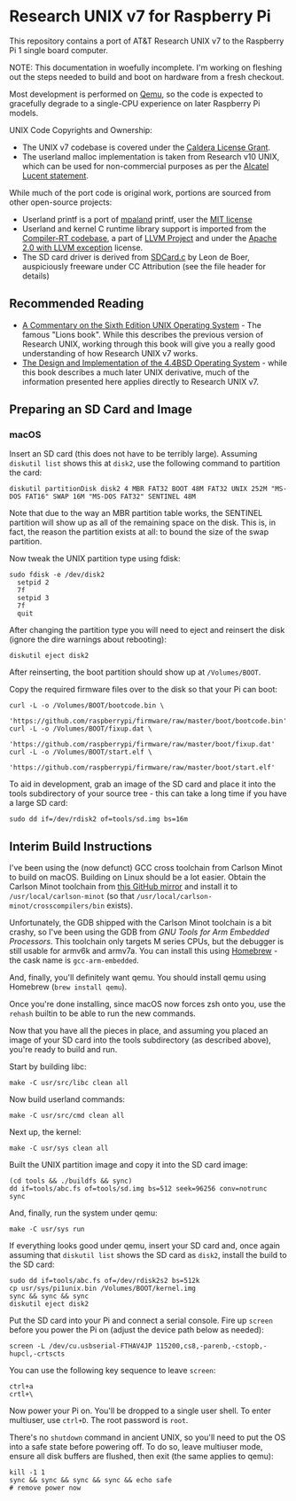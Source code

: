 # Research UNIX v7 for Raspberry Pi

This repository contains a port of AT&T Research UNIX v7 to the Raspberry Pi 1 single board computer.

NOTE: This documentation in woefully incomplete.  I'm working on fleshing out the steps needed to build and boot on hardware from a fresh checkout.

Most development is performed on [Qemu](https://www.qemu.org/), so the code is expected to gracefully degrade to a single-CPU experience on later Raspberry Pi models.

UNIX Code Copyrights and Ownership:
* The UNIX v7 codebase is covered under the [Caldera License Grant](https://github.com/r1mikey/research-unix-v7/blob/rpi1-development/Caldera-license.pdf).
* The userland malloc implementation is taken from Research v10 UNIX, which can be used for non-commercial purposes as per the [Alcatel Lucent statement](https://github.com/r1mikey/research-unix-v7/blob/rpi1-development/statement_regarding_Unix_3-7-17.pdf).

While much of the port code is original work, portions are sourced from other open-source projects:
* Userland printf is a port of [mpaland](https://github.com/mpaland/printf) printf, user the [MIT license](https://github.com/mpaland/printf/blob/master/LICENSE)
* Userland and kernel C runtime library support is imported from the [Compiler-RT codebase](https://github.com/llvm/llvm-project/tree/master/compiler-rt/lib/builtins), a part of [LLVM Project](https://llvm.org/) and under the [Apache 2.0 with LLVM exception](https://llvm.org/LICENSE.txt) license.
* The SD card driver is derived from [SDCard.c](https://github.com/LdB-ECM/Raspberry-Pi/blob/master/SD_FAT32/SDCard.c) by Leon de Boer, auspiciously freeware under CC Attribution (see the file header for details)

## Recommended Reading

* [A Commentary on the Sixth Edition UNIX Operating System](http://warsus.github.io/lions-/) - The famous "Lions book".  While this describes the previous version of Research UNIX, working through this book will give you a really good understanding of how Research UNIX v7 works.
* [The Design and Implementation of the 4.4BSD Operating System](https://download.freebsd.org/ftp/doc/en/books/design-44bsd/book.pdf) - while this book describes a much later UNIX derivative, much of the information presented here applies directly to Research UNIX v7.

## Preparing an SD Card and Image

### macOS

Insert an SD card (this does not have to be terribly large).  Assuming `diskutil list` shows this at `disk2`, use the following command to partition the card:
```shell
diskutil partitionDisk disk2 4 MBR FAT32 BOOT 48M FAT32 UNIX 252M "MS-DOS FAT16" SWAP 16M "MS-DOS FAT32" SENTINEL 48M
```

Note that due to the way an MBR partition table works, the SENTINEL partition will show up as all of the remaining space on the disk.  This is, in fact, the reason the partition exists at all: to bound the size of the swap partition.

Now tweak the UNIX partition type using fdisk:
```shell
sudo fdisk -e /dev/disk2
  setpid 2
  7f
  setpid 3
  7f
  quit
```
After changing the partition type you will need to eject and reinsert the disk (ignore the dire warnings about rebooting):
```
diskutil eject disk2
```

After reinserting, the boot partition should show up at `/Volumes/BOOT`.

Copy the required firmware files over to the disk so that your Pi can boot:
```shell
curl -L -o /Volumes/BOOT/bootcode.bin \
    'https://github.com/raspberrypi/firmware/raw/master/boot/bootcode.bin'
curl -L -o /Volumes/BOOT/fixup.dat \
    'https://github.com/raspberrypi/firmware/raw/master/boot/fixup.dat'
curl -L -o /Volumes/BOOT/start.elf \
    'https://github.com/raspberrypi/firmware/raw/master/boot/start.elf'
```

To aid in development, grab an image of the SD card and place it into the tools subdirectory of your source tree - this can take a long time if you have a large SD card:
```shell
sudo dd if=/dev/rdisk2 of=tools/sd.img bs=16m
```

## Interim Build Instructions

I've been using the (now defunct) GCC cross toolchain from Carlson Minot to build on macOS.  Building on Linux should be a lot easier.  Obtain the Carlson Minot toolchain from [this GitHub mirror](https://github.com/mathworks/Carlson-Minot-G-Lite/releases) and install it to `/usr/local/carlson-minot` (so that `/usr/local/carlson-minot/crosscompilers/bin` exists).

Unfortunately, the GDB shipped with the Carlson Minot toolchain is a bit crashy, so I've been using the GDB from *GNU Tools for Arm Embedded Processors*.  This toolchain only targets M series CPUs, but the debugger is still usable for armv6k and armv7a.  You can install this using [Homebrew](https://brew.sh/) - the cask name is `gcc-arm-embedded`.

And, finally, you'll definitely want qemu.  You should install qemu using Homebrew (`brew install qemu`).

Once you're done installing, since macOS now forces zsh onto you, use the `rehash` builtin to be able to run the new commands.

Now that you have all the pieces in place, and assuming you placed an image of your SD card into the tools subdirectory (as described above), you're ready to build and run.

Start by building libc:
```shell
make -C usr/src/libc clean all
```
Now build userland commands:
```shell
make -C usr/src/cmd clean all
```
Next up, the kernel:
```shell
make -C usr/sys clean all
```
Built the UNIX partition image and copy it into the SD card image:
```shell
(cd tools && ./buildfs && sync)
dd if=tools/abc.fs of=tools/sd.img bs=512 seek=96256 conv=notrunc
sync
```

And, finally, run the system under qemu:
```shell
make -C usr/sys run
```

If everything looks good under qemu, insert your SD card and, once again assuming that `diskutil list` shows the SD card as `disk2`, install the build to the SD card:
```shell
sudo dd if=tools/abc.fs of=/dev/rdisk2s2 bs=512k
cp usr/sys/pi1unix.bin /Volumes/BOOT/kernel.img
sync && sync && sync
diskutil eject disk2
```

Put the SD card into your Pi and connect a serial console.  Fire up `screen` before you power the Pi on (adjust the device path below as needed):
```shell
screen -L /dev/cu.usbserial-FTHAV4JP 115200,cs8,-parenb,-cstopb,-hupcl,-crtscts
```

You can use the following key sequence to leave `screen`:
```
ctrl+a
crtl+\
```

Now power your Pi on.  You'll be dropped to a single user shell.  To enter multiuser, use `ctrl+D`.  The root password is `root`.

There's no `shutdown` command in ancient UNIX, so you'll need to put the OS into a safe state before powering off.  To do so, leave multiuser mode, ensure all disk buffers are flushed, then exit (the same applies to qemu):
```
kill -1 1
sync && sync && sync && sync && echo safe
# remove power now
```
